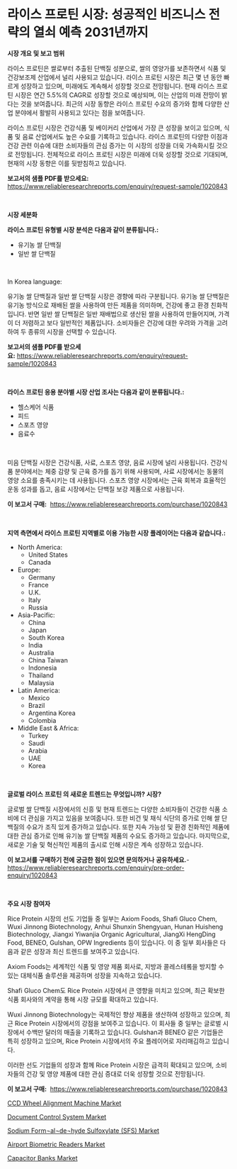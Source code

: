 <p><h1>라이스 프로틴 시장: 성공적인 비즈니스 전략의 열쇠 예측 2031년까지</h1></p><p><strong>시장 개요 및 보고 범위</strong></p>
<p><p>라이스 프로틴은 쌀로부터 추출된 단백질 성분으로, 쌀의 영양가를 보존하면서 식품 및 건강보조제 산업에서 널리 사용되고 있습니다. 라이스 프로틴 시장은 최근 몇 년 동안 빠르게 성장하고 있으며, 미래에도 계속해서 성장할 것으로 전망됩니다. 현재 라이스 프로틴 시장은 연간 5.5%의 CAGR로 성장할 것으로 예상되며, 이는 산업의 미래 전망이 밝다는 것을 보여줍니다. 최근의 시장 동향은 라이스 프로틴 수요의 증가와 함께 다양한 산업 분야에서 활발히 사용되고 있다는 점을 보여줍니다.</p><p>라이스 프로틴 시장은 건강식품 및 베이커리 산업에서 가장 큰 성장을 보이고 있으며, 식품 및 음료 산업에서도 높은 수요를 기록하고 있습니다. 라이스 프로틴의 다양한 이점과 건강 관련 이슈에 대한 소비자들의 관심 증가는 이 시장의 성장을 더욱 가속화시킬 것으로 전망됩니다. 전체적으로 라이스 프로틴 시장은 미래에 더욱 성장할 것으로 기대되며, 현재의 시장 동향은 이를 뒷받침하고 있습니다.</p></p>
<p><strong>보고서의 샘플 PDF를 받으세요:</strong> <a href="https://www.reliableresearchreports.com/enquiry/request-sample/1020843">https://www.reliableresearchreports.com/enquiry/request-sample/1020843</a></p>
<p>&nbsp;</p>
<p><strong>시장 세분화</strong></p>
<p><strong>라이스 프로틴 유형별 시장 분석은 다음과 같이 분류됩니다.:</strong></p>
<p><ul><li>유기농 쌀 단백질</li><li>일반 쌀 단백질</li></ul></p>
<p>&nbsp;</p>
<p><p>In Korea language:</p><p>유기농 쌀 단백질과 일반 쌀 단백질 시장은 경향에 따라 구분됩니다. 유기농 쌀 단백질은 유기농 방식으로 재배된 쌀을 사용하여 만든 제품을 의미하며, 건강에 좋고 환경 친화적입니다. 반면 일반 쌀 단백질은 일반 재배법으로 생산된 쌀을 사용하여 만들어지며, 가격이 더 저렴하고 보다 일반적인 제품입니다. 소비자들은 건강에 대한 우려와 가격을 고려하여 두 종류의 시장을 선택할 수 있습니다.</p></p>
<p><strong>보고서의 샘플 PDF를 받으세요:</strong>&nbsp;<a href="https://www.reliableresearchreports.com/enquiry/request-sample/1020843">https://www.reliableresearchreports.com/enquiry/request-sample/1020843</a></p>
<p>&nbsp;</p>
<p><strong> 라이스 프로틴 응용 분야별 시장 산업 조사는 다음과 같이 분류됩니다.:</strong></p>
<p><ul><li>헬스케어 식품</li><li>피드</li><li>스포츠 영양</li><li>음료수</li></ul></p>
<p>&nbsp;</p>
<p><p>미음 단백질 시장은 건강식품, 사료, 스포츠 영양, 음료 시장에 널리 사용됩니다. 건강식품 분야에서는 체중 감량 및 근육 증가를 돕기 위해 사용되며, 사료 시장에서는 동물의 영양 소요를 충족시키는 데 사용됩니다. 스포츠 영양 시장에서는 근육 회복과 효율적인 운동 성과를 돕고, 음료 시장에서는 단백질 보강 제품으로 사용됩니다.</p></p>
<p><strong>이 보고서 구매:</strong>&nbsp; <a href="https://www.reliableresearchreports.com/purchase/1020843">https://www.reliableresearchreports.com/purchase/1020843</a></p>
<p>&nbsp;</p>
<p><strong>지역 측면에서 라이스 프로틴 지역별로 이용 가능한 시장 플레이어는 다음과 같습니다.:</strong></p>
<p><ul>
    <li>
        North America:
        <ul>
            <li>United States</li>
            <li>Canada</li>
        </ul>
    </li>
    <li>
        Europe:
        <ul>
            <li>Germany</li>
            <li>France</li>
            <li>U.K.</li>
            <li>Italy</li>
            <li>Russia</li>
        </ul>
    </li>
    <li>
        Asia-Pacific:
        <ul>
            <li>China</li>
            <li>Japan</li>
            <li>South Korea</li>
            <li>India</li>
            <li>Australia</li>
            <li>China Taiwan</li>
            <li>Indonesia</li>
            <li>Thailand</li>
            <li>Malaysia</li>
        </ul>
    </li>
    <li>
        Latin America:
        <ul>
            <li>Mexico</li>
            <li>Brazil</li>
            <li>Argentina Korea</li>
            <li>Colombia</li>
        </ul>
    </li>
    <li>
        Middle East & Africa:
        <ul>
            <li>Turkey</li>
            <li>Saudi</li>
            <li>Arabia</li>
            <li>UAE</li>
            <li>Korea</li>
        </ul>
    </li>
    </ul></p>
<p>&nbsp;</p>
<p><strong>글로벌 라이스 프로틴 의 새로운 트렌드는 무엇입니까? 시장?</strong></p>
<p><p>글로벌 쌀 단백질 시장에서의 신흥 및 현재 트렌드는 다양한 소비자들이 건강한 식품 소비에 더 관심을 가지고 있음을 보여줍니다. 또한 비건 및 채식 식단의 증가로 인해 쌀 단백질의 수요가 조직 있게 증가하고 있습니다. 또한 지속 가능성 및 환경 친화적인 제품에 대한 관심 증가로 인해 유기농 쌀 단백질 제품의 수요도 증가하고 있습니다. 마지막으로, 새로운 기술 및 혁신적인 제품의 출시로 인해 시장은 계속 성장하고 있습니다.</p></p>
<p><strong>이 보고서를 구매하기 전에 궁금한 점이 있으면 문의하거나 공유하세요.</strong>- <a href="https://www.reliableresearchreports.com/enquiry/pre-order-enquiry/1020843">https://www.reliableresearchreports.com/enquiry/pre-order-enquiry/1020843</a></p>
<p>&nbsp;</p>
<p><strong>주요 시장 참여자</strong></p>
<p><p>Rice Protein 시장의 선도 기업들 중 일부는 Axiom Foods, Shafi Gluco Chem, Wuxi Jinnong Biotechnology, Anhui Shunxin Shengyuan, Hunan Huisheng Biotechnology, Jiangxi Yiwanjia Organic Agricultural, JiangXi HengDing Food, BENEO, Gulshan, OPW Ingredients 등이 있습니다. 이 중 일부 회사들은 다음과 같은 성장과 최신 트렌드를 보여주고 있습니다.</p><p>Axiom Foods는 세계적인 식품 및 영양 제품 회사로, 지방과 콜레스테롴을 방지할 수 있는 대체식품 솔루션을 제공하며 성장을 지속하고 있습니다. </p><p>Shafi Gluco Chem도 Rice Protein 시장에서 큰 영향을 미치고 있으며, 최근 확보한 식품 회사와의 계약을 통해 시장 규모를 확대하고 있습니다.</p><p>Wuxi Jinnong Biotechnology는 국제적인 향상 제품을 생산하여 성장하고 있으며, 최근 Rice Protein 시장에서의 강점을 보여주고 있습니다. 이 회사들 중 일부는 글로벌 시장에서 수백만 달러의 매출을 기록하고 있습니다. Gulshan과 BENEO 같은 기업들은 특히 성장하고 있으며, Rice Protein 시장에서의 주요 플레이어로 자리매김하고 있습니다.</p><p>이러한 선도 기업들의 성장과 함께 Rice Protein 시장은 급격히 확대되고 있으며, 소비자들의 건강 및 영양 제품에 대한 관심 증대로 더욱 성장할 것으로 전망됩니다.</p></p>
<p><strong>이 보고서 구매:</strong>&nbsp;&nbsp;<a href="https://www.reliableresearchreports.com/purchase/1020843">https://www.reliableresearchreports.com/purchase/1020843</a></p>
<p><p><a href="https://rainy-horn-d69.notion.site/Insights-into-CCD-Wheel-Alignment-Machine-Market-Size-Analysing-Market-Share-Trends-and-Growth-fr-876947333d9a47d8b94d87a69e854ab3">CCD Wheel Alignment Machine Market</a></p><p><a href="https://issuu.com/reportprime-2/docs/document-control-system-market-size-2030.pptx">Document Control System Market</a></p><p><a href="https://view.publitas.com/reportprime-1/sodium-form-al-de-hyde-sulfoxylate-sfs-market-research-report-reveals-the-latest-trends-and-opportunities-of-this-market-for-period-from-2023-2030/">Sodium Form¬al¬de¬hyde Sulfoxylate (SFS) Market</a></p><p><a href="https://woozy-pyroraptor-a1f.notion.site/Airport-Biometric-Readers-Market-Research-Report-Provides-Critical-Insights-that-can-help-Shape-Busi-30567d2154f0475189e03567fe76d349">Airport Biometric Readers Market</a></p><p><a href="https://view.publitas.com/reportprime-1/capacitor-banks-market-insights-market-players-and-forecast-till-2031-_v843bbd9x_b/">Capacitor Banks Market</a></p></p>
